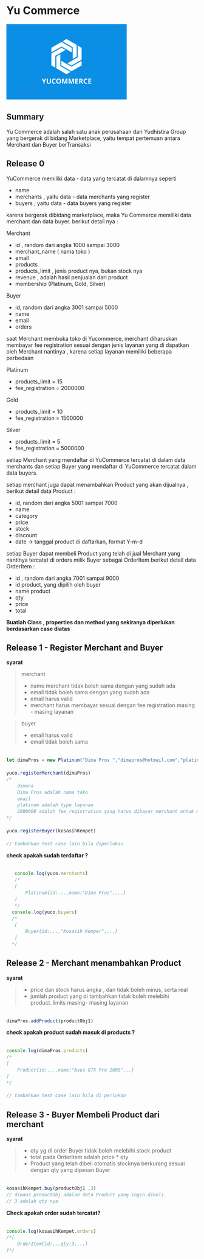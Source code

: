 # Yu Commerce

![alt text](yucommerce.png "yu coommerce") 

## Summary 
Yu Commerce adalah salah satu anak perusahaan dari Yudhistira Group yang bergerak di bidang Marketplace, yaitu tempat pertemuan antara Merchant dan Buyer berTransaksi 

## Release 0

YuCommerce memiliki data - data yang tercatat di dalamnya seperti 
- name 
- merchants , yaitu data - data merchants yang register
- buyers , yaitu data - data buyers yang register 

karena bergerak dibidang marketplace, maka Yu Commerce memiliki data merchant dan data buyer. berikut detail nya : 

Merchant 
- id , random dari angka 1000 sampai 3000
- merchant_name ( nama toko ) 
- email
- products
- products_limit , jenis product nya, bukan stock nya 
- revenue , adalah hasil penjualan dari product
- membership (Platinum, Gold, Silver)

Buyer
- id, random dari angka 3001 sampai 5000
- name
- email
- orders 

saat Merchant membuka toko di Yucommerce, merchant diharuskan membayar fee registration sesuai dengan jenis layanan yang di dapatkan oleh Merchant nantinya , karena setiap layanan memiliki beberapa perbedaan

Platinum 
- products_limit = 15
- fee_registration = 2000000

Gold 
- products_limit = 10
- fee_registration = 1500000

Silver 
- products_limit = 5
- fee_registration = 5000000
  
setiap Merchant yang mendaftar di YuCommerce tercatat di dalam data merchants dan setiap Buyer yang mendaftar di YuCommerce tercatat dalam data buyers. 

setiap merchant juga dapat menambahkan Product yang akan dijualnya , berikut detail data Product : 
- id, random dari angka 5001 sampai 7000
- name 
- category
- price
- stock
- discount 
- date -> tanggal product di daftarkan, format Y-m-d 

setiap Buyer dapat membeli Product yang telah di jual Merchant yang nantinya tercatat di orders milik Buyer sebagai OrderItem
berikut detail data OrderItem : 
- id , random dari angka 7001 sampai 9000
- id product, yang dipilih oleh buyer 
- name product
- qty
- price
- total

**Buatlah Class , properties dan method yang sekiranya diperlukan berdasarkan case diatas**

## Release 1 - Register Merchant and Buyer 
**syarat**
> merchant
> - name merchant tidak boleh sama dengan yang sudah ada 
> - email tidak boleh sama dengan yang sudah ada 
> - email harus valid
> - merchant harus membayar sesuai dengan fee registration masing - masing layanan

> buyer
> - email harus valid
> - email tidak boleh sama 

```javascript

let dimaPros = new Platinum("Dima Pros ","dimapros@hotmail.com","platinum",2000000) 

yuco.registerMerchant(dimaPros) 
/*
    dimana 
    Dima Pros adalah nama toko
    email 
    platinum adalah type layanan
    2000000 adalah fee_registration yang harus dibayar merchant untuk membuka toko
*/ 

yuco.registerBuyer(kosasihKempet)

// tambahkan test case lain bila diperlukan
```

**check apakah sudah terdaftar ?**
```javascript

   console.log(yuco.merchants)
   /*
   [
       Platinum{id:...,name:"Dima Pros",...}
   ]
   */
  console.log(yuco.buyers)
  /*
   [
       Buyer{id:...,"Kosasih Kemper",...}
   ]
  */
```

## Release 2 - Merchant menambahkan Product 
**syarat**
> - price dan stock harus angka , dan tidak boleh minus, serta real
> - jumlah product yang di tambahkan tidak boleh melebihi product_limits masing- masing layanan

```javascript

dimaPros.addProduct(productObj1)

```
**check apakah product sudah masuk di products ?**
```javascript

console.log(dimaPros.products)
/*
[
    Product{id:...,name:"Asus GTX Pro 2000",..}
]
*/

// tambahkan test case lain bila di perlukan 
```
## Release 3 - Buyer Membeli Product dari merchant 
**syarat**
> - qty yg di order Buyer tidak boleh melebihi stock product
> - total pada OrderItem adalah price * qty
> - Product yang telah dibeli otomatis stocknya berkurang sesuai dengan qty yang dipesan Buyer

```javascript 

kosasihKempet.buy(productObj1 ,3)
// dimana productObj adalah data Product yang ingin dibeli
// 3 adalah qty nya 

```

**Check apakah order sudah tercatat?**
```javascript

console.log(kosasihKempet.orders)
/*[
    OrderItem{id:..,qty:3,...}
]*/

```
